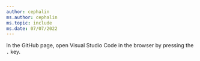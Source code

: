 ```yaml
---
author: cephalin
ms.author: cephalin
ms.topic: include
ms.date: 07/07/2022
---
```


In the GitHub page, open Visual Studio Code in the browser by pressing the `.` key.
